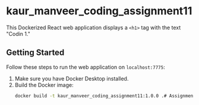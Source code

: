 # kaur_manveer_coding_assignment11
 
This Dockerized React web application displays a `<h1>` tag with the text "Codin 1."
 
## Getting Started
 
Follow these steps to run the web application on `localhost:7775`:
 
1. Make sure you have Docker Desktop installed.
2. Build the Docker image:
   ```bash
   docker build -t kaur_manveer_coding_assignment11:1.0.0 .# Assignment-
